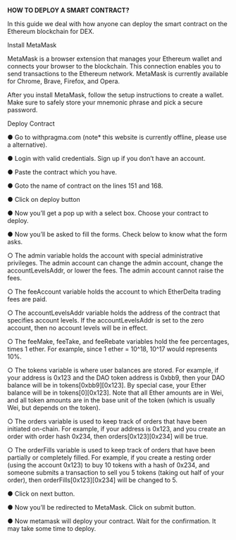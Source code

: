<strong>HOW TO DEPLOY A SMART CONTRACT?</strong>
<p>In this guide we deal with how anyone can deploy the smart contract on the Ethereum blockchain for DEX.</p>
<p>Install MetaMask</p>
<p>MetaMask is a browser extension that manages your Ethereum wallet and connects
your browser to the blockchain. This connection enables you to send transactions to the
Ethereum network. MetaMask is currently available for Chrome, Brave, Firefox, and
Opera.</p>
<p>After you install MetaMask, follow the setup instructions to create a wallet. Make sure to
safely store your mnemonic phrase and pick a secure password.</p>
<p>Deploy Contract</p>
<p>● Go to withpragma.com (note* this website is currently offline, please use a alternative).</p>
<p>● Login with valid credentials. Sign up if you don’t have an account.</p>
<p>● Paste the contract which you have.</p>
<p>● Goto the name of contract on the lines 151 and 168.</p>
<p>● Click on deploy button</p>
<p>● Now you’ll get a pop up with a select box. Choose your contract to deploy.</p>
<p>● Now you’ll be asked to fill the forms. Check below to know what the form asks.</p>
<p>○ The admin variable holds the account with special administrative
privileges. The admin account can change the admin account, change the
accountLevelsAddr, or lower the fees. The admin account cannot raise the
fees.</p>
<p>○ The feeAccount variable holds the account to which EtherDelta trading fees are paid.</p>
<p>○ The accountLevelsAddr variable holds the address of the contract that
specifies account levels. If the accountLevelsAddr is set to the zero
account, then no account levels will be in effect.</p>
<p>○ The feeMake, feeTake, and feeRebate variables hold the fee percentages,
times 1 ether. For example, since 1 ether = 10^18, 10^17 would
represents 10%.</p>
<p>○ The tokens variable is where user balances are stored. For example, if
your address is 0x123 and the DAO token address is 0xbb9, then your
DAO balance will be in tokens[0xbb9][0x123]. By special case, your Ether
balance will be in tokens[0][0x123]. Note that all Ether amounts are in Wei,
and all token amounts are in the base unit of the token (which is usually
Wei, but depends on the token).</p>
<p>○ The orders variable is used to keep track of orders that have been initiated
on-chain. For example, if your address is 0x123, and you create an order
with order hash 0x234, then orders[0x123][0x234] will be true.</p>
<p>○ The orderFills variable is used to keep track of orders that have been
partially or completely filled. For example, if you create a resting order
(using the account 0x123) to buy 10 tokens with a hash of 0x234, and
someone submits a transaction to sell you 5 tokens (taking out half of your
order), then orderFills[0x123][0x234] will be changed to 5.</p>
<p>● Click on next button.</p>
<p>● Now you’ll be redirected to MetaMask. Click on submit button.</p>
<p>● Now metamask will deploy your contract. Wait for the confirmation. It may take some time to deploy.</p>
